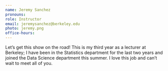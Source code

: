 ```yaml
---
name: Jeremy Sanchez
pronouns:
role: Instructor
email: jeremysanchez@berkeley.edu
photo: jeremy.png
office-hours:
---
```


Let’s get this show on the road! This is my third year as a lecturer at Berkeley; I have been in the Statistics department for the last two years and joined the Data Science department this summer. I love this job and can’t wait to meet all of you.